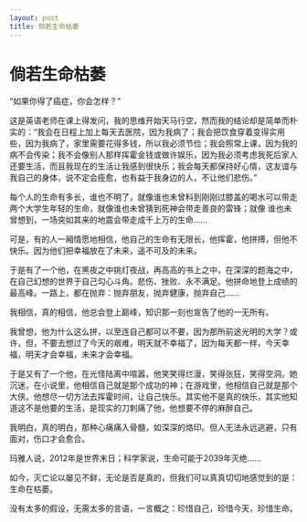 ```yaml
---
layout: post
title: 倘若生命枯萎
---
```


#  倘若生命枯萎 #

“如果你得了癌症，你会怎样？”

这是英语老师在课上得发问，我的思维开始天马行空，然而我的结论却是简单而朴实的：“我会在日程上加上每天去医院，因为我病了；我会把饮食穿着变得实用些，因为我病了，家里需要花得多钱，所以我必须节俭；我会照常上课，因为我的病不会传染；我不会像别人那样挥霍金钱或做许娱乐，因为我必须考虑我死后家人还要生活，而且我现在的生活让我感到很快乐；我会每天都保持好心情，这友谊与我自己的身体，说不定会痊愈，也有益于我身边的人，不让他们悲伤。”

每个人的生命有多长，谁也不明了，就像谁也未曾料到刚刚过膝盖的喝水可以带走两个大学生年轻的生命，就像谁也未曾猜到死神会带走善良的雷锋；就像 谁也未曾想到，一场突如其来的地震会带走成千上万的生命……

可是，有的人一厢情愿地相信，他自己的生命有无限长，他挥霍，他拼搏，但他不快乐。因为他们把幸福放在了未来，遥不可及的未来。

于是有了一个他，在黑夜之中挑灯夜战，再高高的书上之中，在深深的题海之中，在自己幻想的世界于自己勾心斗角。悲伤、挫败、永不满足。他拼命地登上成绩的最高峰。一路上，都在抛弃：抛弃朋友，抛弃健康，抛弃自己……

我相信，真的相信，他总会登上巅峰，知识那一刻也宣告了他的一无所有。

我曾想，他为什么这么拼，以至连自己都可以不要，因为那所前途光明的大学？或许，但，不要去想过了今天的艰难，明天就不幸福了，因为每天都一样，今天幸福，明天才会幸福，未来才会幸福。

于是又有了一个他，在光怪陆离中喧嚣，他笑笑得烂漫，笑得张狂，笑得空洞。她沉迷，在小说里，他相信自己就是那个成功的神；在游戏里，他相信自己就是那个大侠。他想尽一切方法去挥霍时间，让自己快乐。其实他不是真的快乐，其实他知道这不是他要的生活，是现实的刀刺痛了他，他想要不停的麻醉自己。



我明白，真的明白，那种心痛痛入骨髓，如深深的烙印。但人无法永远逃避，只有面对，伤口才会愈合。

玛雅人说，2012年是世界末日；科学家说，生命可能于2039年灭绝……

如今，灭亡论以屡见不鲜，无论是否是真的，但我们可以真真切切地感觉到的是：生命在枯萎。

没有太多的假设，无需太多的言语，一言概之：珍惜自己，珍惜今天，珍惜生命。

